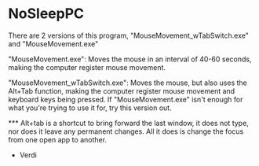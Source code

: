 # NoSleepPC

There are 2 versions of this program, "MouseMovement_wTabSwitch.exe" and "MouseMovement.exe"

"MouseMovement.exe":
Moves the mouse in an interval of 40-60 seconds, making the computer register mouse movement.

"MouseMovement_wTabSwitch.exe":
Moves the mouse, but also uses the Alt+Tab function, making the computer register mouse movement and keyboard keys being pressed. If "MouseMovement.exe" isn't enough for what you're trying to use it for, try this version out.

*** Alt+tab is a shortcut to bring forward the last window, it does not type, nor does it leave any permanent changes. All it does is change the focus from one open app to another.


- Verdi